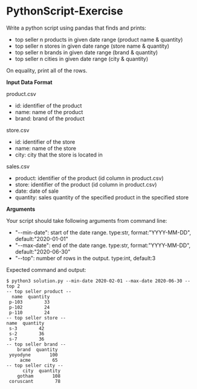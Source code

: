 # PythonScript-Exercise
Write a python script using pandas that finds and prints:
- top seller n products in given date range (product name & quantity)
- top seller n stores in given date range (store name & quantity)
- top seller n brands in given date range (brand & quantity)
- top seller n cities in given date range (city & quantity)

On equality, print all of the rows.

**Input Data Format**

product.csv
- id: identifier of the product
- name: name of the product
- brand: brand of the product

store.csv
- id: identifier of the store
- name: name of the store
- city: city that the store is located in

sales.csv
- product: identifier of the product (id column in product.csv)
- store: identifier of the product (id column in product.csv)
- date: date of sale
- quantity: sales quantity of the specified product in the specified store

**Arguments**

Your script should take following arguments from command line:
- "--min-date": start of the date range. type:str, format:"YYYY-MM-DD", default:"2020-01-01"
- "--max-date": end of the date range. type:str, format:"YYYY-MM-DD", default:"2020-06-30"
- "--top": number of rows in the output. type:int, default:3

Expected command and output:
```
$ python3 solution.py --min-date 2020-02-01 --max-date 2020-06-30 --top 2
-- top seller product --
  name  quantity
 p-103        33
 p-102        24
 p-110        24
-- top seller store --
name  quantity
 s-3        42
 s-2        36
 s-7        36
-- top seller brand --
    brand  quantity
 yoyodyne       100
     acme        65
-- top seller city --
      city  quantity
    gotham       108
 coruscant        78
```
